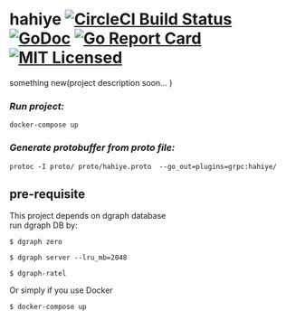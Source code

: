 # hahiye  [![CircleCI Build Status](https://circleci.com/gh/mucyomiller/hahiye.svg?style=shield)](https://circleci.com/gh/mucyomiller/hahiye) [![GoDoc](https://godoc.org/github.com/mucyomiller/hahiye?status.svg)](https://godoc.org/github.com/mucyomiller/hahiye) [![Go Report Card](https://goreportcard.com/badge/mucyomiller/hahiye)](https://goreportcard.com/report/mucyomiller/hahiye) [![MIT Licensed](https://img.shields.io/badge/license-MIT-blue.svg)](https://raw.githubusercontent.com/mucyomiller/hahiye/master/LICENSE)
something new(project description soon... )   

### _Run project:_
```docker-compose up```   
### _Generate protobuffer from proto file:_   
```protoc -I proto/ proto/hahiye.proto  --go_out=plugins=grpc:hahiye/```   
## pre-requisite   
This project depends on dgraph database   
run dgraph DB by:   
```shell
$ dgraph zero
```
```shell
$ dgraph server --lru_mb=2048
```
```shell
$ dgraph-ratel
```

Or simply if you use Docker   
```shell
$ docker-compose up
```

